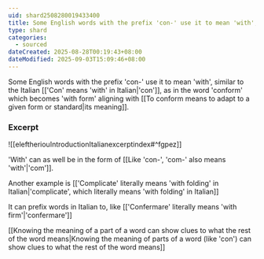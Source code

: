 ```yaml
---
uid: shard2508280019433400
title: Some English words with the prefix 'con-' use it to mean 'with', similar to the Italian 'con', as in the word 'conform'
type: shard
categories:
  - sourced
dateCreated: 2025-08-28T00:19:43+08:00
dateModified: 2025-09-03T15:09:46+08:00
---
```

Some English words with the prefix 'con-' use it to mean 'with', similar to the Italian [['Con' means 'with' in Italian|'con']], as in the word 'conform' which becomes 'with form' aligning with [[To conform means to adapt to a given form or standard|its meaning]]. 
### Excerpt
![[eleftheriouIntroductionItalianexcerptindex#^fgpez]]

'With' can as well be in the form of [[Like 'con-', 'com-' also means 'with'|'com']].

Another example is [['Complicate' literally means 'with folding' in Italian|'complicate', which literally means 'with folding' in Italian]]

It can prefix words in Italian to, like [['Confermare' literally means 'with firm'|'confermare']]

[[Knowing the meaning of a part of a word can show clues to what the rest of the word means|Knowing the meaning of parts of a word (like 'con') can show clues to what the rest of the word means]]